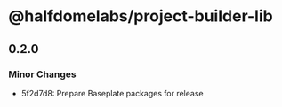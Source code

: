 # @halfdomelabs/project-builder-lib

## 0.2.0

### Minor Changes

- 5f2d7d8: Prepare Baseplate packages for release

